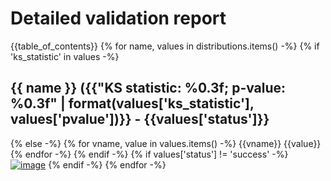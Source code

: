 # Detailed validation report
{{table_of_contents}}
{% for name, values in distributions.items() -%}
{% if 'ks_statistic' in values -%}
## {{ name }} ({{"KS statistic: %0.3f; p-value: %0.3f" | format(values['ks_statistic'], values['pvalue'])}} - {{values['status']}}
{% else -%}
{% for vname, value in values.items() -%}
 {{vname}} {{value}}
{% endfor -%}
{% endif -%}
{% if values['status'] != 'success' -%}
[![image]({{values['image']}})]({{values['image']}})
{% endif -%}
{% endfor -%}
